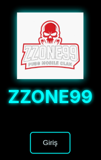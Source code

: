 <html lang="tr">
<head>
  <meta charset="UTF-8">
  <meta name="viewport" content="width=device-width, initial-scale=1.0">
  <meta name="description" content="ZZONE99 - PUBG Mobile klanı, kuruluş yılı 2018. Modern, açık ve güçlü bir vizyon.">
  <meta name="keywords" content="ZZONE99, PUBG Klanı, AREA323, Fur die GANG, Mobil Oyun">
  <meta name="author" content="ZZONE99">
  <title>ZZONE99 | Since 2018</title>
  <link rel="icon" type="image/png" href="logo.png">
  <link href="https://fonts.googleapis.com/css2?family=Orbitron:wght@500;700&display=swap" rel="stylesheet">
  <style>
    :root {
      --primary-color: #00ffff;
      --bg-dark: rgba(10, 10, 10, 0.9);
      --bg-blur: rgba(255, 255, 255, 0.05);
      --text-color: #e0f7fa;
    }

    * {
      margin: 0;
      padding: 0;
      box-sizing: border-box;
      font-family: 'Orbitron', sans-serif;
    }

    body, html {
      height: 100%;
      overflow-x: hidden;
      background: #000;
      color: var(--text-color);
    }

    body::before {
      content: "";
      position: fixed;
      top: 0;
      left: 0;
      width: 100vw;
      height: 100vh;
      background: radial-gradient(ellipse at center, #121212 0%, #000000 100%);
      animation: bgAnim 30s ease-in-out infinite alternate;
      z-index: -2;
    }

    @keyframes bgAnim {
      0% {
        filter: hue-rotate(0deg);
      }
      100% {
        filter: hue-rotate(360deg);
      }
    }

    .overlay {
      position: absolute;
      top: 0;
      left: 0;
      width: 100%;
      height: 100%;
      background: rgba(0, 0, 0, 0.6);
      z-index: -1;
    }

    .centered {
      min-height: 100vh;
      display: flex;
      flex-direction: column;
      align-items: center;
      justify-content: center;
      text-align: center;
      padding: 2rem;
    }

    .logo {
      width: 180px;
      height: auto;
      animation: zoomIn 2s ease forwards;
      filter: drop-shadow(0 0 10px var(--primary-color));
    }

    @keyframes zoomIn {
      from {
        transform: scale(0.5);
        opacity: 0;
      }
      to {
        transform: scale(1);
        opacity: 1;
      }
    }

    h1 {
      font-size: 3rem;
      margin-top: 1rem;
      color: var(--primary-color);
      text-shadow: 0 0 10px var(--primary-color);
    }

    .btn {
      margin-top: 2rem;
      padding: 1rem 2rem;
      background: transparent;
      border: 2px solid var(--primary-color);
      color: var(--text-color);
      font-size: 1.2rem;
      cursor: pointer;
      border-radius: 8px;
      transition: all 0.3s ease;
    }

    .btn:hover {
      background: var(--primary-color);
      color: #000;
      box-shadow: 0 0 20px var(--primary-color);
    }

    #main-content {
      display: none;
      flex-direction: column;
      align-items: center;
      padding: 3rem 1rem;
      gap: 2rem;
    }

    .section {
      background: var(--bg-blur);
      padding: 2rem;
      border-radius: 12px;
      backdrop-filter: blur(10px);
      box-shadow: 0 0 15px rgba(0, 255, 255, 0.1);
      max-width: 800px;
      width: 100%;
      text-align: center;
    }

    footer {
      margin-top: 4rem;
      font-size: 1rem;
      color: #aaa;
    }

    .counter {
      font-size: 2rem;
      color: var(--primary-color);
      margin-top: 1rem;
    }
  </style>
</head>
<body>
  <div class="centered" id="entry">
    <img src="logo.png" alt="ZZONE99 Logo" class="logo">
    <h1>ZZONE99</h1>
    <button class="btn" onclick="enterSite()">Giriş</button>
  </div>

  <div id="main-content" class="centered">
    <div class="section">
      <h2>Tanıtım</h2>
      <p>Since 2018<br>Klanın ilk çıkış ismi <strong>Für die GANG</strong>, sonrasında <strong>AREA323</strong> ve yeni bir vizyon ile <strong>ZZONE99</strong> olarak devam edecektir.</p>
    </div>

    <div class="section">
      <h2>Üyeler</h2>
      <p><strong>Lider Kadrosu:</strong> mAzz99, yAzz99<br><strong>Yönetici Kadrosu:</strong> iSzz99</p>
      <div class="counter" id="memberCount">Toplam Üye: 23</div>
    </div>

    <div class="section">
      <h2>Başvuru Formu</h2>
      <form action="https://formspree.io/f/xldnljve" method="POST">
        <input type="text" name="oyuncu_adi_uid" placeholder="Oyuncu Adı ve UID" required><br><br>
        <input type="number" name="yas" placeholder="Yaş" required><br><br>
        <input type="text" name="aktiflik" placeholder="Aktiflik (gün/saat)" required><br><br>
        <input type="text" name="cihaz" placeholder="Kullandığınız cihaz" required><br><br>
        <button class="btn" type="submit">Başvur</button>
      </form>
    </div>

    <div class="section">
      <h2>İletişim</h2>
      <p>TikTok: <br>@mAzz99theboss<br>@babavizyondapm</p>
      <p>Oyun İçi İletişim: mAzz99 - 516572604</p>
    </div>

    <footer>für die famillia</footer>
  </div>

  <script>
    function enterSite() {
      document.getElementById("entry").style.display = "none";
      document.getElementById("main-content").style.display = "flex";
    }
  </script>
</body>
